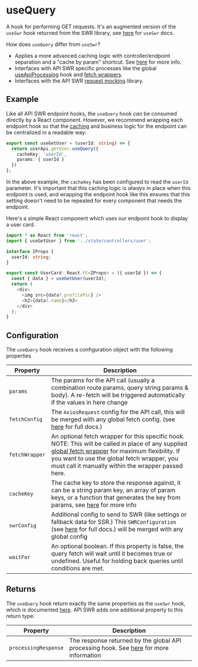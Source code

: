 # useQuery

A hook for performing GET requests. It's an augmented version of the `useSwr` hook returned from the SWR library, see [here](https://swr.vercel.app/docs/api) for `useSwr` docs.

How does `useQuery` differ from `useSwr`?

- Applies a more advanced caching logic with controller/endpoint separation and a "cache by param" shortcut. See [here](caching.md) for more info.
- Interfaces with API SWR specific processes like the global [useApiProcessing](api-processing.md) hook and [fetch wrappers](global-fetch-wrapper.md).
- Interfaces with the API SWR [request mocking](mocking.md) library.

## Example

Like all API SWR endpoint hooks, the `useQuery` hook _can_ be consumed directly by a React component. However, we recommend wrapping each endpoint hook so that the [caching](caching.md) and business logic for the endpoint can be centralized in a readable way:

```TypeScript
export const useGetUser = (userId: string) => {
  return userApi.getUser.useQuery({
    cacheKey: 'userId',
    params: { userId }
  })
};
```

In the above example, the `cacheKey` has been configured to read the `userId` parameter. It's important that this caching logic is _always_ in place when this endpoint is used, and wrapping the endpoint hook like this ensures that this setting doesn't need to be repeated for every component that needs the endpoint.

Here's a simple React component which uses our endpoint hook to display a user card.

```TypeScript
import * as React from 'react';
import { useGetUser } from '../state/controllers/user';

interface IProps {
  userId: string;
}

export const UserCard: React.FC<IProps> = ({ userId }) => {
  const { data } = useGetUser(userId);
  return (
    <div>
      <img src={data?.profilePic} />
      <h2>{data?.name}</h2>
    </div>
  );
}
```

## Configuration

The `useQuery` hook receives a configuration object with the following properties

| Property       | Description                                                                                                                                                                                                                                                                          |
| -------------- | ------------------------------------------------------------------------------------------------------------------------------------------------------------------------------------------------------------------------------------------------------------------------------------ |
| `params`       | The params for the API call (usually a combination route params, query string params & body). A re-fetch will be triggered automatically if the values in here change                                                                                                                |
| `fetchConfig`  | The `AxiosRequest` config for the API call, this will be merged with any global fetch config. (see [here](https://axios-http.com/docs/req_config) for full docs.)                                                                                                                    |
| `fetchWrapper` | An optional fetch wrapper for this specific hook. NOTE: This will be called in place of any supplied [global fetch wrapper](global-fetch-wrapper.md) for maximum flexibility. If you want to use the global fetch wrapper, you must call it manually within the wrapper passed here. |
| `cacheKey`     | The cache key to store the response against, it can be a string param key, an array of param keys, or a function that generates the key from params, see [here](caching.md) for more info                                                                                            |
| `swrConfig`    | Additional config to send to SWR (like settings or fallback data for SSR.) This `SWRConfiguration` (see [here](https://swr.vercel.app/docs/api#options) for full docs.) will be merged with any global config                                                                        |
| `waitFor`      | An optional boolean. If this property is false, the query fetch will wait until it becomes true or undefined. Useful for holding back queries until conditions are met.                                                                                                              |

## Returns

The `useQuery` hook return exactly the same properties as the `useSwr` hook, which is documented [here](https://swr.vercel.app/docs/api#return-values). API SWR adds one additional property to this return type:

| Property             | Description                                                                                                 |
| -------------------- | ----------------------------------------------------------------------------------------------------------- |
| `processingResponse` | The response returned by the global API processing hook. See [here](api-processing.md) for more information |
